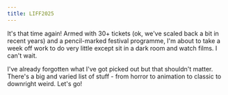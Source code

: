 ```yaml
---
title: LIFF2025
---
```


It's that time again! Armed with 30+ tickets (ok, we've scaled back a bit in recent years)
and a pencil-marked festival programme, I'm about to take a week off work to do very little
except sit in a dark room and watch films. I can't wait.

I've already forgotten what I've got picked out but that shouldn't matter. There's a big
and varied list of stuff - from horror to animation to classic to downright weird. Let's
go!
